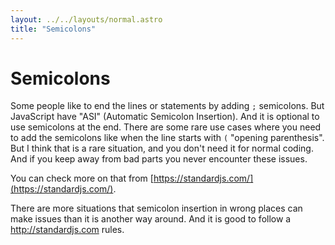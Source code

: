 ```yaml
---
layout: ../../layouts/normal.astro
title: "Semicolons"
---
```

# Semicolons

Some people like to end the lines or statements by adding `;` semicolons. But JavaScript have "ASI" (Automatic Semicolon Insertion). And it is optional to use semicolons at the end. There are some rare use cases where you need to add the semicolons like when the line starts with `(` "opening parenthesis". But I think that is a rare situation, and you don't need it for normal coding. And if you keep away from bad parts you never encounter these issues.

You can check more on that from [https://standardjs.com/](https://standardjs.com/).

There are more situations that semicolon insertion in wrong places can make issues than it is another way around. And it is good to follow a http://standardjs.com rules.
